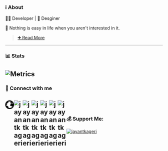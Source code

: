 ### ℹ️ About
<p> 🧑‍💻 Developer | 🎨 Desginer </p>
<p> 💭 Nothing is easy in life when you aren't interested in it. </p>

> [➕ Read More](https://telegram.me/kageri250)
---

###  📊 Stats
![Metrics](https://metrics.lecoq.io/jayantkageri?template=classic&base.metadata=0&languages=1&people=1&languages.limit=8&languages.sections=most-used&languages.colors=github&languages.threshold=0%25&languages.indepth=false&languages.analysis.timeout=15&languages.categories=markup%2C%20programming&languages.recent.categories=markup%2C%20programming&languages.recent.load=300&languages.recent.days=14&people.limit=24&people.size=28&people.types=followers%2C%20following&people.identicons=false&people.shuffle=false&config.timezone=Asia%2FCalcutta)
---

### 🔗 Connect with me
<a href="https://jayantkageri.in" target="_blank" rel="noopener noreferrer"><img align="left" alt="https://jayantkageri.ml" width="28px" src="https://raw.githubusercontent.com/iconic/open-iconic/master/svg/globe.svg" /></a>
<a href="https://github.com/jayantkageri" target="_blank" rel="noopener noreferrer"><img align="left" alt="jayantkageri" width="28px" src="https://cdn.jsdelivr.net/npm/simple-icons@3.13.0/icons/github.svg" /></a>
<a href="https://telegram.dog/jayantkageri" target="_blank" rel="noopener noreferrer"><img align="left" alt="jayantkageri" width="28px" src="https://cdn.jsdelivr.net/npm/simple-icons@v3/icons/telegram.svg" /></a> 
<a href="https://twitter.com/jayantkageri" target="_blank" rel="noopener noreferrer"><img align="left" alt="jayantkageri" width="28px" src="https://cdn.jsdelivr.net/npm/simple-icons@v3/icons/twitter.svg" /></a>
<a href="https://snapchat.com/add/jayantkageri" target="_blank" rel="noopener noreferrer"><img align="left" alt="jayantkageri" width="28px" src="https://cdn.jsdelivr.net/npm/simple-icons@3.13.0/icons/snapchat.svg" /></a>
<a href="https://discord.com/users/jayantkageri#2465" target="_blank" rel="noopener noreferrer"><img align="left" alt="jayantkageri" width="28px" src="https://cdn.jsdelivr.net/npm/simple-icons@3.13.0/icons/discord.svg" /></a>
<a href="mailto:jayantkageri@gmail.com"><img align="left" alt="jayantkageri" width="28px" src="https://cdn.jsdelivr.net/npm/simple-icons@3.13.0/icons/gmail.svg" /></a>
</br>
---

### 💰 Support Me:
<a href="https://www.paypal.me/jayantkageri"><img height="30" style="border:0px;height:30px;" align="centre" alt="jayantkageri" src="https://cdn.rawgit.com/twolfson/paypal-github-button/1.0.0/dist/button.svg" /></a>
